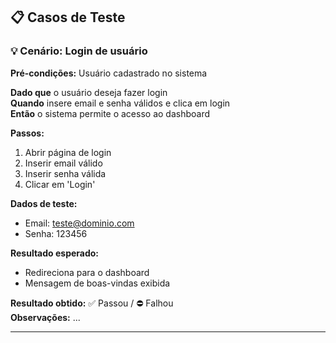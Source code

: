 ## 📋 Casos de Teste


### 💡 Cenário: Login de usuário 
**Pré-condições:** Usuário cadastrado no sistema

**Dado que** o usuário deseja fazer login  
**Quando** insere email e senha válidos e clica em login  
**Então** o sistema permite o acesso ao dashboard

**Passos:**
1. Abrir página de login
2. Inserir email válido
3. Inserir senha válida
4. Clicar em 'Login'

**Dados de teste:**  
- Email: teste@dominio.com  
- Senha: 123456

**Resultado esperado:**  
- Redireciona para o dashboard
- Mensagem de boas-vindas exibida

**Resultado obtido:** ✅ Passou / ⛔ Falhou  
**Observações:** ...

---

